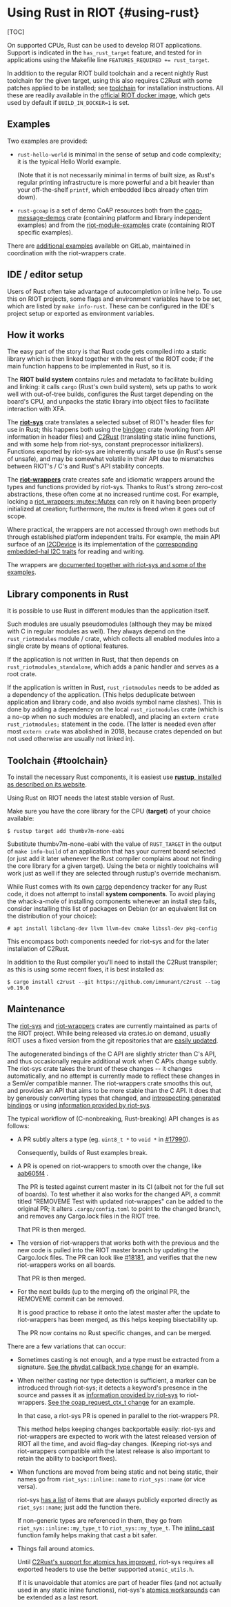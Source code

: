 Using Rust in RIOT    {#using-rust}
==================

[TOC]

On supported CPUs, Rust can be used to develop RIOT applications.
Support is indicated in the `has_rust_target` feature,
and tested for in applications using the Makefile line
`FEATURES_REQUIRED += rust_target`.

In addition to the regular RIOT build toolchain
and a recent nightly Rust toolchain for the given target,
using this also requires C2Rust with some patches applied to be installed;
see <a href="#toolchain">toolchain</a> for installation instructions.
All these are readily available in the [official RIOT docker image],
which gets used by default if `BUILD_IN_DOCKER=1` is set.

[official RIOT docker image]: https://hub.docker.com/r/riot/riotbuild

Examples
--------

Two examples are provided:

* ``rust-hello-world`` is minimal in the sense of setup and code complexity; it is the typical Hello World example.

  (Note that it is not necessarily minimal in terms of built size,
  as Rust's regular printing infrastructure is more powerful and a bit heavier than your off-the-shelf ``printf``,
  which embedded libcs already often trim down).

* ``rust-gcoap`` is a set of demo CoAP resources
  both from the [coap-message-demos] crate (containing platform and library independent examples)
  and from the [riot-module-examples] crate (containing RIOT specific examples).

There are [additional examples] available on GitLab,
maintained in coordination with the riot-wrappers crate.

[coap-message-demos]: https://gitlab.com/chrysn/coap-message-demos
[riot-module-examples]: https://gitlab.com/etonomy/riot-module-examples
[additional examples]: https://gitlab.com/etonomy/riot-examples/

IDE / editor setup
------------------

Users of Rust often take advantage of autocompletion or inline help.
To use this on RIOT projects,
some flags and environment variables have to be set,
which are listed by `make info-rust`.
These can be configured in the IDE's project setup
or exported as environment variables.

How it works
------------

The easy part of the story is that Rust code gets compiled into a static library
which is then linked together with the rest of the RIOT code;
if the main function happens to be implemented in Rust, so it is.

The **RIOT build system** contains rules and metadata to facilitate building and linking:
it calls `cargo` (Rust's own build system),
sets up paths to work well with out-of-tree builds,
configures the Rust target depending on the board's CPU,
and unpacks the static library into object files to facilitate interaction with XFA.

The [**riot-sys**] crate translates a selected subset of RIOT's header files for use in Rust;
this happens both using the [bindgen] crate (working from API information in header files)
and [C2Rust] \(translating static inline functions, and with some help from riot-sys, constant preprocessor initializers).
Functions exported by riot-sys are inherently unsafe to use (in Rust's sense of unsafe),
and may be somewhat volatile in their API due to mismatches between RIOT's / C's and Rust's API stability concepts.

The [**riot-wrappers**] crate creates safe and idiomatic wrappers around the types and functions provided by riot-sys.
Thanks to Rust's strong zero-cost abstractions, these often come at no increased runtime cost.
For example, locking a [riot_wrappers::mutex::Mutex] can rely on it having been properly initialized at creation;
furthermore, the mutex is freed when it goes out of scope.

Where practical, the wrappers are not accessed through own methods
but through established platform independent traits.
For example, the main API surface of an [I2CDevice]
is its implementation of the [corresponding embedded-hal I2C traits] for reading and writing.

The wrappers are [documented together with riot-sys and some of the examples].

[**riot-sys**]: https://crates.io/crates/riot-sys
[**riot-wrappers**]: https://crates.io/crates/riot-wrappers
[bindgen]: https://crates.io/crates/bindgen
[C2Rust]: https://c2rust.com/
[riot_wrappers::mutex::Mutex]: https://rustdoc.etonomy.org/riot_wrappers/mutex/struct.Mutex.html
[documented together with riot-sys and some of the examples]: https://rustdoc.etonomy.org/
[I2CDevice]: https://rustdoc.etonomy.org/riot_wrappers/i2c/struct.I2CDevice.html
[corresponding embedded-hal I2C traits]: https://rustdoc.etonomy.org/embedded_hal/blocking/i2c/index.html

Library components in Rust
--------------------------

It is possible to use Rust in different modules than the application itself.

Such modules are usually pseudomodules (although they may be mixed with C in regular modules as well).
They always depend on the `rust_riotmodules` module / crate,
which collects all enabled modules into a single crate by means of optional features.

If the application is not written in Rust,
that then depends on `rust_riotmodules_standalone`,
which adds a panic handler and serves as a root crate.

If the application is written in Rust,
`rust_riotmodules` needs to be added as a dependency of the application.
(This helps deduplicate between application and library code,
and also avoids symbol name clashes).
This is done by adding a dependency on the local `rust_riotmodules` crate (which is a no-op when no such modules are enabled),
and placing an `extern crate rust_riotmodules;` statement in the code.
(The latter is needed even after most `extern crate` was abolished in 2018,
because crates depended on but not used otherwise are usually not linked in).

Toolchain {#toolchain}
---------

To install the necessary Rust components, it is easiest use [**rustup**, installed as described on its website].

Using Rust on RIOT needs the latest stable version of Rust.

Make sure you have the core library for the CPU (**target**) of your choice available:

```
$ rustup target add thumbv7m-none-eabi
```

Substitute thumbv7m-none-eabi with the value of `RUST_TARGET`
in the output of `make info-build` of an application that has your current board selected
(or just add it later whenever the Rust compiler complains about not finding the core library for a given target).
Using the beta or nightly toolchains will work just as well
if they are selected through rustup's override mechanism.


While Rust comes with its own [cargo] dependency tracker for any Rust code,
it does not attempt to install **system components**.
To avoid playing the whack-a-mole of installing components whenever an install step fails,
consider installing this list of packages on Debian
(or an equivalent list on the distribution of your choice):

```
# apt install libclang-dev llvm llvm-dev cmake libssl-dev pkg-config
```

This encompass both components needed for riot-sys and for the later installation of C2Rust.


In addition to the Rust compiler you'll need to install the C2Rust transpiler;
as this is using some recent fixes, it is best installed as:

```shell
$ cargo install c2rust --git https://github.com/immunant/c2rust --tag v0.19.0
```

[cargo]: https://doc.rust-lang.org/cargo/
[**rustup**, installed as described on its website]: https://rustup.rs/

Maintenance
-----------

The [riot-sys] and [riot-wrappers] crates are currently maintained as parts of the RIOT project.
While being released via crates.io on demand, usually RIOT uses a fixed version from the git repositories that are [easily updated].

The autogenerated bindings of the C API are slightly stricter than C's API,
and thus occasionally require additional work when C APIs change subtly.
The riot-sys crate takes the brunt of these changes --
it changes automatically, and no attempt is currently made to reflect these changes in a SemVer compatible manner.
The riot-wrappers crate smooths this out,
and provides an API that aims to be more stable than the C API.
It does that by generously converting types that changed,
and [introspecting generated bindings] or using [information provided by riot-sys].

The typical workflow of (C-nonbreaking, Rust-breaking) API changes is as follows:

* A PR subtly alters a type (eg. `uint8_t *` to `void *` in [#17990]).

  Consequently, builds of Rust examples break.

* A PR is opened on riot-wrappers to smooth over the change, like [aab605f4] <!-- commit reference rather than PR as that was still on GitLab back then -->.

  The PR is tested against current master in its CI (albeit not for the full set of boards).
  To test whether it also works for the changed API,
  a commit titled "REMOVEME Test with updated riot-wrappes" can be added to the original PR;
  it alters `.cargo/config.toml` to point to the changed branch,
  and removes any Cargo.lock files in the RIOT tree.

  That PR is then merged.

* The version of riot-wrappers that works both with the previous and the new code
  is pulled into the RIOT master branch by updating the Cargo.lock files.
  The PR can look like [#18181], and verifies that the new riot-wrappers works on all boards.

  That PR is then merged.

* For the next builds (up to the merging of) the original PR,
  the REMOVEME commit can be removed.

  It is good practice to rebase it onto the latest master after the update to riot-wrappers has been merged,
  as this helps keeping bisectability up.

  The PR now contains no Rust specific changes, and can be merged.

There are a few variations that can occur:

* Sometimes casting is not enough, and a type must be extracted from a signature.
  [See the phydat callback type change] for an example.

* When neither casting nor type detection is sufficient,
  a marker can be introduced through riot-sys;
  it detects a keyword's presence in the source and passes it as [information provided by riot-sys] to riot-wrappers.
  [See the coap_request_ctx_t change] for an example.

  In that case, a riot-sys PR is opened in parallel to the riot-wrappers PR.

  This method helps keeping changes backportable easily:
  riot-sys and riot-wrappers are expected to work with the latest released version of RIOT all the time,
  and avoid flag-day changes.
  (Keeping riot-sys and riot-wrappers compatible with the latest release is also important to retain the ability to backport fixes).

* When functions are moved from being static and not being static,
  their names go from `riot_sys::inline::name` to `riot_sys::name` (or vice versa).

  riot-sys [has a list] of items that are always publicly exported directly as `riot_sys::name`;
  just add the function there.

  If non-generic types are referenced in them, they go from `riot_sys::inline::my_type_t`  to `riot_sys::my_type_t`.
  The [inline_cast] function family helps making that cast a bit safer.

* Things fail around atomics.

  Until [C2Rust's support for atomics has improved],
  riot-sys requires all exported headers to use the better supported `atomic_utils.h`.

  If it is unavoidable that atomics are part of header files
  (and not actually used in any static inline functions),
  riot-sys's [atomics workarounds] can be extended as a last resort.


[riot-wrappers]: https://github.com/RIOT-OS/rust-riot-wrappers/
[riot-sys]: https://github.com/RIOT-OS/rust-riot-sys/
[easily updated]: https://github.com/RIOT-OS/RIOT/pull/17491#issuecomment-1143209437
[introspecting generated bindings]: https://github.com/RIOT-OS/rust-riot-wrappers/blob/db9d163e3eddcb7154edcf25db7207e4123964ee/src/helpers.rs#L3
[information provided by riot-sys]: https://github.com/RIOT-OS/rust-riot-sys/blob/525b2384a3541d4879a5f3845ee6241243c29a78/build.rs#L591
[#17990]: https://github.com/RIOT-OS/RIOT/pull/17990
[aab605f4]: https://github.com/RIOT-OS/rust-riot-wrappers/commit/aab605f464a279608ef0a8ad2afd5ae43179e330
[#18181]: https://github.com/RIOT-OS/RIOT/pull/18181
[See the phydat callback type change]: https://github.com/RIOT-OS/rust-riot-wrappers/pull/6/files#diff-ccb7946e3b4122ea3ce23fa9bc54eba63d75f7a6142fd4afdd9908b1bead50e0
[See the coap_request_ctx_t change]: https://github.com/RIOT-OS/rust-riot-wrappers/pull/4/files
[has a list]: https://github.com/RIOT-OS/rust-riot-sys/blob/525b2384a3541d4879a5f3845ee6241243c29a78/build.rs#L533
[inline_cast]: https://github.com/RIOT-OS/rust-riot-wrappers/blob/db9d163e3eddcb7154edcf25db7207e4123964ee/src/lib.rs#L68
[C2Rust's support for atomics has improved]: https://github.com/immunant/c2rust/issues/436
[atomics workarounds]: https://github.com/RIOT-OS/rust-riot-sys/blob/525b2384a3541d4879a5f3845ee6241243c29a78/riot-c2rust.h#L79
